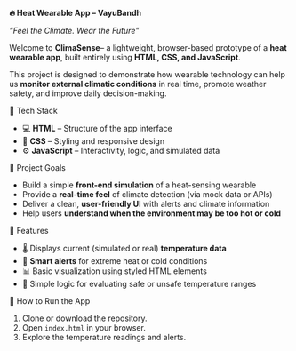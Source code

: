 **🔥 Heat Wearable App – VayuBandh**

*“Feel the Climate. Wear the Future"*

Welcome to **ClimaSense**– a lightweight, browser-based prototype of a **heat wearable app**, built entirely using **HTML, CSS, and JavaScript**.

This project is designed to demonstrate how wearable technology can help us **monitor external climatic conditions** in real time, promote weather safety, and improve daily decision-making.

🧩 Tech Stack

- 💻 **HTML** – Structure of the app interface
- 🎨 **CSS** – Styling and responsive design
- ⚙️ **JavaScript** – Interactivity, logic, and simulated data

🎯 Project Goals

- Build a simple **front-end simulation** of a heat-sensing wearable
- Provide a **real-time feel** of climate detection (via mock data or APIs)
- Deliver a clean, **user-friendly UI** with alerts and climate information
- Help users **understand when the environment may be too hot or cold**

 🌟 Features

- 🌡️ Displays current (simulated or real) **temperature data**
- 🔔 **Smart alerts** for extreme heat or cold conditions
- 📊 Basic visualization using styled HTML elements
- 🧠 Simple logic for evaluating safe or unsafe temperature ranges

🚀 How to Run the App

1. Clone or download the repository.
2. Open `index.html` in your browser.
3. Explore the temperature readings and alerts.

 



